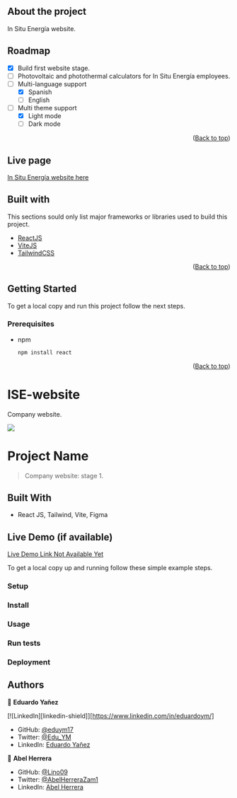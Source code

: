 ## About the project

In Situ Energía website.

## Roadmap

- [x] Build first website stage.
- [ ] Photovoltaic and photothermal calculators for In Situ Energía employees.
- [ ] Multi-language support
     - [x] Spanish
     - [ ] English
- [ ] Multi theme support
     - [x] Light mode
     - [ ] Dark mode

<p align="right">(<a href="#top">Back to top</a>)</p>

## Live page

[In Situ Energía website here](https://www.in-situ.com.mx)

## Built with

This sections sould only list major frameworks or libraries used to build this project.
* [ReactJS](https://reactjs.org/)
* [ViteJS](https://vitejs.dev/)
* [TailwindCSS](https://tailwindcss.com/)

<p align="right">(<a href="#top">Back to top</a>)</p>

## Getting Started

To get a local copy and run this project follow the next steps.

### Prerequisites
* npm
  ```sh
  npm install react
  ```

<p align="right">(<a href="#top">Back to top</a>)</p>

# ISE-website
Company website.

![](https://img.shields.io/badge/InSituEnergia-orange)

# Project Name

> Company website: stage 1.


## Built With

- React JS, Tailwind, Vite, Figma

## Live Demo (if available)

[Live Demo Link Not Available Yet](https://livedemo.com)

To get a local copy up and running follow these simple example steps.

### Setup

### Install

### Usage

### Run tests

### Deployment



## Authors

👤 **Eduardo Yañez**

[![LinkedIn][linkedin-shield]][https://www.linkedin.com/in/eduardoym/]

- GitHub: [@eduym17](https://github.com/eduym17)
- Twitter: [@Edu_YM](https://twitter.com/Edu_YM)
- LinkedIn: [Eduardo Yañez](https://www.linkedin.com/in/eduardoym/)

👤 **Abel Herrera**

- GitHub: [@Lino09](https://github.com/Lino09)
- Twitter: [@AbelHerreraZam1](https://twitter.com/AbelHerreraZam1)
- LinkedIn: [Abel Herrera](https://www.linkedin.com/in/abelherreraz/)
